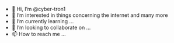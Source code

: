 - 👋 Hi, I’m @cyber-tron1
- 👀 I’m interested in things concerning the internet and many more
- 🌱 I’m currently learning ...
- 💞️ I’m looking to collaborate on ...
- 📫 How to reach me ...

<!---
cyber-tron1/cyber-tron1 is a ✨ special ✨ repository because its `README.md` (this file) appears on your GitHub profile.
You can click the Preview link to take a look at your changes.
--->
